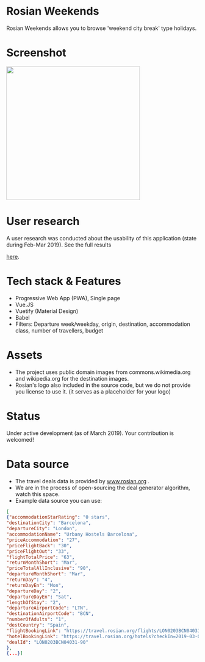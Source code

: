 # Rosian Weekends
Rosian Weekends allows you to browse 'weekend city break' type holidays. 

# Screenshot
<img src="https://weekend.rosian.org/screenshot-git.png" width="350">

# User research
A user research was conducted about the usability of this application (state during Feb-Mar 2019). See the full results 

<a href="https://github.com/rosian-org/weekend-travel-deals-webapp/blob/master/user-research-21032019.pdf">here</a>.

# Tech stack & Features
- Progressive Web App (PWA), Single page
- Vue.JS
- Vuetify (Material Design)
- Babel
- Filters: Departure week/weekday, origin, destination, accommodation class, number of travellers, budget


# Assets
- The project uses public domain images from commons.wikimedia.org and wikipedia.org for the destination images.
- Rosian's logo also included in the source code, but we do not provide you license to use it. (it serves as a placeholder for your logo)

# Status
Under active development (as of March 2019). Your contribution is welcomed!


# Data source
- The travel deals data is provided by www.rosian.org .
- We are in the process of open-sourcing the deal generator algorithm, watch this space.
- Example data source you can use:

```json
[
{"accommodationStarRating": "0 stars",
"destinationCity": "Barcelona",
"departureCity": "London", 
"accommodationName": "Urbany Hostels Barcelona", 
"priceAccommodation": "27", 
"priceFlightBack": "30", 
"priceFlightOut": "33", 
"flightTotalPrice": "63", 
"returnMonthShort": "Mar", 
"priceTotalAllInclusive": "90", 
"departureMonthShort": "Mar", 
"returnDay": "4", 
"returnDayEn": "Mon", 
"departureDay": "2", 
"departureDayEn": "Sat", 
"lengthOfStay": "2", 
"departureAirportCode": "LTN", 
"destinationAirportCode": "BCN", 
"numberOfAdults": "1", 
"destCountry": "Spain", 
"flightBookingLink": "https://travel.rosian.org/flights/LON0203BCN04031", 
"hotelBookingLink": "https://travel.rosian.org/hotels?checkIn=2019-03-02&checkOut=2019-03-04&adults=1&children=&destination=Barcelona&cityId=3196&language=en_us&currency=gbp&locale=en&marker=206786%%26s%%3Dprice",
"dealId": "LON0203BCN04031-90"
}, 
{...}]
```
